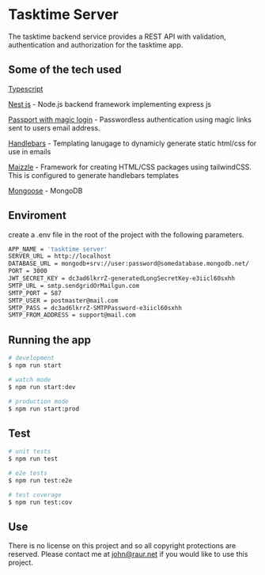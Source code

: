 # Tasktime Server

The tasktime backend service provides a REST API with validation, authentication and authorization for the tasktime app.

## Some of the tech used

[Typescript](https://www.typescriptlang.org/)

[Nest js](https://www.passportjs.org/packages/passport-magic-login/) - Node.js backend framework implementing express js

[Passport with magic login](https://www.passportjs.org/packages/passport-magic-login/) - Passwordless authentication using magic links sent to users email address.

[Handlebars](https://handlebarsjs.com/) - Templating lanugage to dynamicly generate static html/css for use in emails

[Maizzle](https://maizzle.com) - Framework for creating HTML/CSS packages using tailwindCSS. This is configured to generate handlebars templates

[Mongoose](https://mongoosejs.com/) - MongoDB

## Enviroment

create a .env file in the root of the project with the following parameters.

```bash
APP_NAME = 'tasktime server'
SERVER_URL = http://localhost
DATABASE_URL = mongodb+srv://user:password@somedatabase.mongodb.net/
PORT = 3000
JWT_SECRET_KEY = dc3ad6lkrrZ-generatedLongSecretKey-e3iicl60sxhh
SMTP_URL = smtp.sendgridOrMailgun.com
SMTP_PORT = 587
SMTP_USER = postmaster@mail.com
SMTP_PASS = dc3ad6lkrrZ-SMTPPassword-e3iicl60sxhh
SMTP_FROM_ADDRESS = support@mail.com
```

## Running the app

```bash
# development
$ npm run start

# watch mode
$ npm run start:dev

# production mode
$ npm run start:prod
```

## Test

```bash
# unit tests
$ npm run test

# e2e tests
$ npm run test:e2e

# test coverage
$ npm run test:cov
```

## Use

There is no license on this project and so all copyright protections are reserved.
Please contact me at john@raur.net if you would like to use this project.
